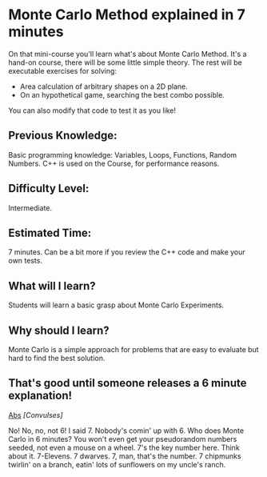 # Monte Carlo Method explained in 7 minutes
On that mini-course you'll learn what's about Monte Carlo Method.
It's a hand-on course, there will be some little simple theory.
The rest will be executable exercises for solving:
 
-  Area calculation of arbitrary shapes on a 2D plane.
-  On an hypothetical game, searching the best combo possible.

You can also modify that code to test it as you like!

## Previous Knowledge:
Basic programming knowledge: Variables, Loops, Functions, Random Numbers.
C++ is used on the Course, for performance reasons.

## Difficulty Level: 
Intermediate.

## Estimated Time:
7 minutes. Can be a bit more if you review the C++ code and make your own tests.

## What will I learn?
Students will learn a basic grasp about Monte Carlo Experiments.
 
## Why should I learn?
Monte Carlo is a simple approach for problems that are easy to evaluate but hard to find the best solution.

## That's good until someone releases a 6 minute explanation!

[Abs](abs.jpg) 
*[Convulses]*

No! No, no, not 6! I said 7. Nobody's comin' up with 6. Who does Monte Carlo in 6 minutes? You won't even get your pseudorandom numbers seeded, not even a mouse on a wheel.
7's the key number here. Think about it. 7-Elevens. 7 dwarves. 7, man, that's the number. 7 chipmunks twirlin' on a branch, eatin' lots of sunflowers on my uncle's ranch.
